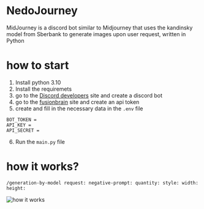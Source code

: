 # NedoJourney

MidJourney is a discord bot similar to Midjourney that uses the kandinsky model from Sberbank to generate images upon user request, written in Python

# how to start

1. Install python 3.10
2. Install the requiremets
3. go to the [Discord developers](https://discord.com/developers/applications) site and create a discord bot
4. go to the [fusionbrain](https://fusionbrain.ai/keys/) site and create an api token
5. create and fill in the necessary data in the `.env` file
```
BOT_TOKEN = 
API_KEY = 
API_SECRET = 
```
6. Run the `main.py` file

# how it works?

```
/generation-by-model request: negative-prompt: quantity: style: width: height:
```
![how it works](https://github.com/Kalarkson/NedoJourney/blob/main/gif.gif?raw=true)